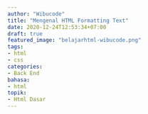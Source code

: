 ```yaml
---
author: "Wibucode"
title: "Mengenal HTML Formatting Text"
date: 2020-12-24T12:53:34+07:00
draft: true
featured_image: "belajarhtml-wibucode.png"
tags: 
- html
- css
categories:
- Back End
bahasa:
- html
topik:
- Html Dasar
---
```


